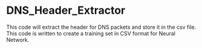 # DNS_Header_Extractor
This code will extract the header for DNS packets and store it in the csv file. This code is written to create a training set in CSV format for Neural Network.
